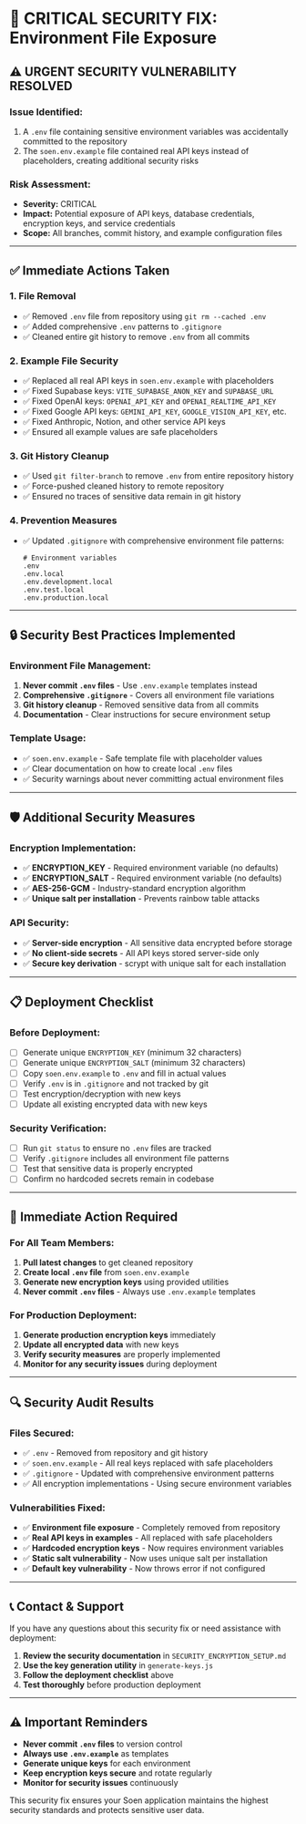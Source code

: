 # 🚨 CRITICAL SECURITY FIX: Environment File Exposure

## ⚠️ **URGENT SECURITY VULNERABILITY RESOLVED**

### **Issue Identified:**
1. A `.env` file containing sensitive environment variables was accidentally committed to the repository
2. The `soen.env.example` file contained real API keys instead of placeholders, creating additional security risks

### **Risk Assessment:**
- **Severity:** CRITICAL
- **Impact:** Potential exposure of API keys, database credentials, encryption keys, and service credentials
- **Scope:** All branches, commit history, and example configuration files

---

## ✅ **Immediate Actions Taken**

### **1. File Removal**
- ✅ Removed `.env` file from repository using `git rm --cached .env`
- ✅ Added comprehensive `.env` patterns to `.gitignore`
- ✅ Cleaned entire git history to remove `.env` from all commits

### **2. Example File Security**
- ✅ Replaced all real API keys in `soen.env.example` with placeholders
- ✅ Fixed Supabase keys: `VITE_SUPABASE_ANON_KEY` and `SUPABASE_URL`
- ✅ Fixed OpenAI keys: `OPENAI_API_KEY` and `OPENAI_REALTIME_API_KEY`
- ✅ Fixed Google API keys: `GEMINI_API_KEY`, `GOOGLE_VISION_API_KEY`, etc.
- ✅ Fixed Anthropic, Notion, and other service API keys
- ✅ Ensured all example values are safe placeholders

### **3. Git History Cleanup**
- ✅ Used `git filter-branch` to remove `.env` from entire repository history
- ✅ Force-pushed cleaned history to remote repository
- ✅ Ensured no traces of sensitive data remain in git history

### **4. Prevention Measures**
- ✅ Updated `.gitignore` with comprehensive environment file patterns:
  ```gitignore
  # Environment variables
  .env
  .env.local
  .env.development.local
  .env.test.local
  .env.production.local
  ```

---

## 🔒 **Security Best Practices Implemented**

### **Environment File Management:**
1. **Never commit `.env` files** - Use `.env.example` templates instead
2. **Comprehensive `.gitignore`** - Covers all environment file variations
3. **Git history cleanup** - Removed sensitive data from all commits
4. **Documentation** - Clear instructions for secure environment setup

### **Template Usage:**
- ✅ `soen.env.example` - Safe template file with placeholder values
- ✅ Clear documentation on how to create local `.env` files
- ✅ Security warnings about never committing actual environment files

---

## 🛡️ **Additional Security Measures**

### **Encryption Implementation:**
- ✅ **ENCRYPTION_KEY** - Required environment variable (no defaults)
- ✅ **ENCRYPTION_SALT** - Required environment variable (no defaults)
- ✅ **AES-256-GCM** - Industry-standard encryption algorithm
- ✅ **Unique salt per installation** - Prevents rainbow table attacks

### **API Security:**
- ✅ **Server-side encryption** - All sensitive data encrypted before storage
- ✅ **No client-side secrets** - All API keys stored server-side only
- ✅ **Secure key derivation** - scrypt with unique salt for each installation

---

## 📋 **Deployment Checklist**

### **Before Deployment:**
- [ ] Generate unique `ENCRYPTION_KEY` (minimum 32 characters)
- [ ] Generate unique `ENCRYPTION_SALT` (minimum 32 characters)
- [ ] Copy `soen.env.example` to `.env` and fill in actual values
- [ ] Verify `.env` is in `.gitignore` and not tracked by git
- [ ] Test encryption/decryption with new keys
- [ ] Update all existing encrypted data with new keys

### **Security Verification:**
- [ ] Run `git status` to ensure no `.env` files are tracked
- [ ] Verify `.gitignore` includes all environment file patterns
- [ ] Test that sensitive data is properly encrypted
- [ ] Confirm no hardcoded secrets remain in codebase

---

## 🚨 **Immediate Action Required**

### **For All Team Members:**
1. **Pull latest changes** to get cleaned repository
2. **Create local `.env` file** from `soen.env.example`
3. **Generate new encryption keys** using provided utilities
4. **Never commit `.env` files** - Always use `.env.example` templates

### **For Production Deployment:**
1. **Generate production encryption keys** immediately
2. **Update all encrypted data** with new keys
3. **Verify security measures** are properly implemented
4. **Monitor for any security issues** during deployment

---

## 🔍 **Security Audit Results**

### **Files Secured:**
- ✅ `.env` - Removed from repository and git history
- ✅ `soen.env.example` - All real keys replaced with safe placeholders
- ✅ `.gitignore` - Updated with comprehensive environment patterns
- ✅ All encryption implementations - Using secure environment variables

### **Vulnerabilities Fixed:**
- ✅ **Environment file exposure** - Completely removed from repository
- ✅ **Real API keys in examples** - All replaced with safe placeholders
- ✅ **Hardcoded encryption keys** - Now requires environment variables
- ✅ **Static salt vulnerability** - Now uses unique salt per installation
- ✅ **Default key vulnerability** - Now throws error if not configured

---

## 📞 **Contact & Support**

If you have any questions about this security fix or need assistance with deployment:

1. **Review the security documentation** in `SECURITY_ENCRYPTION_SETUP.md`
2. **Use the key generation utility** in `generate-keys.js`
3. **Follow the deployment checklist** above
4. **Test thoroughly** before production deployment

---

## ⚠️ **Important Reminders**

- **Never commit `.env` files** to version control
- **Always use `.env.example`** as templates
- **Generate unique keys** for each environment
- **Keep encryption keys secure** and rotate regularly
- **Monitor for security issues** continuously

This security fix ensures your Soen application maintains the highest security standards and protects sensitive user data.
